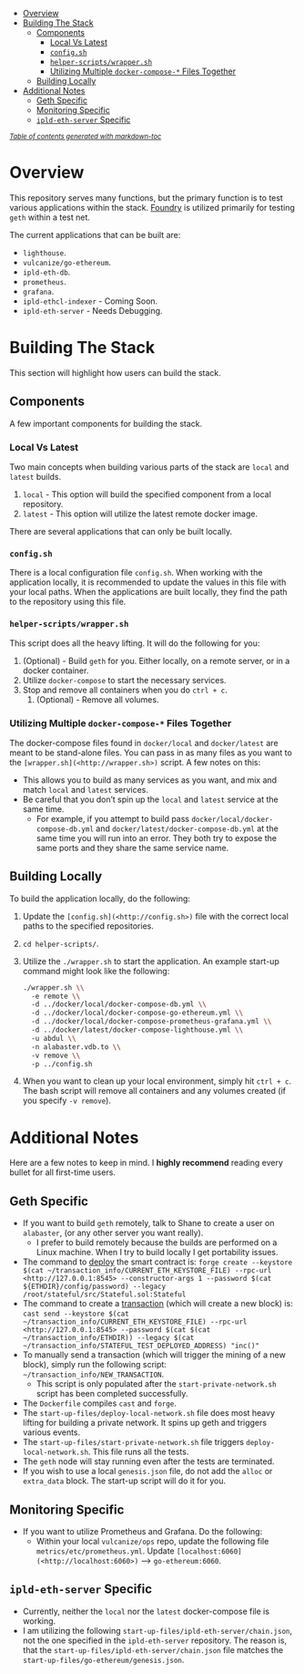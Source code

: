 - [Overview](#overview)
- [Building The Stack](#building-the-stack)
  - [Components](#components)
    - [Local Vs Latest](#local-vs-latest)
    - [`config.sh`](#-configsh-)
    - [`helper-scripts/wrapper.sh`](#-helper-scripts-wrappersh-)
    - [Utilizing Multiple `docker-compose-*` Files Together](#utilizing-multiple--docker-compose----files-together)
  - [Building Locally](#building-locally)
- [Additional Notes](#additional-notes)
  - [Geth Specific](#geth-specific)
  - [Monitoring Specific](#monitoring-specific)
  - [`ipld-eth-server` Specific](#-ipld-eth-server--specific)

<small><i><a href='http://ecotrust-canada.github.io/markdown-toc/'>Table of contents generated with markdown-toc</a></i></small>

# Overview

This repository serves many functions, but the primary function is to test various applications within the stack. [Foundry](https://book.getfoundry.sh/) is utilized primarily for testing `geth` within a test net.

The current applications that can be built are:

- `lighthouse`.
- `vulcanize/go-ethereum`.
- `ipld-eth-db`.
- `prometheus`.
- `grafana`.
- `ipld-ethcl-indexer` - Coming Soon.
- `ipld-eth-server` - Needs Debugging.

# Building The Stack

This section will highlight how users can build the stack.

## Components

A few important components for building the stack.

### Local Vs Latest

Two main concepts when building various parts of the stack are `local` and `latest` builds.

1.  `local` - This option will build the specified component from a local repository.
2.  `latest` - This option will utilize the latest remote docker image.

There are several applications that can only be built locally.

### `config.sh`

There is a local configuration file `config.sh`. When working with the application locally, it is recommended to update the values in this file with your local paths. When the applications are built locally, they find the path to the repository using this file.

### `helper-scripts/wrapper.sh`

This script does all the heavy lifting. It will do the following for you:

1.  (Optional) - Build `geth` for you. Either locally, on a remote server, or in a docker container.
2.  Utilize `docker-compose` to start the necessary services.
3.  Stop and remove all containers when you do `ctrl + c`.
    1.  (Optional) - Remove all volumes.

### Utilizing Multiple `docker-compose-*` Files Together

The docker-compose files found in `docker/local` and `docker/latest` are meant to be stand-alone files. You can pass in as many files as you want to the `[wrapper.sh](<http://wrapper.sh>)` script. A few notes on this:

- This allows you to build as many services as you want, and mix and match `local` and `latest` services.
- Be careful that you don’t spin up the `local` and `latest` service at the same time.
  - For example, if you attempt to build pass `docker/local/docker-compose-db.yml` and `docker/latest/docker-compose-db.yml` at the same time you will run into an error. They both try to expose the same ports and they share the same service name.

## Building Locally

To build the application locally, do the following:

1.  Update the `[config.sh](<http://config.sh>)` file with the correct local paths to the specified repositories.

2.  `cd helper-scripts/`.

3.  Utilize the `./wrapper.sh` to start the application. An example start-up command might look like the following:

    ```bash
    ./wrapper.sh \\
      -e remote \\
      -d ../docker/local/docker-compose-db.yml \\
      -d ../docker/local/docker-compose-go-ethereum.yml \\
      -d ../docker/local/docker-compose-prometheus-grafana.yml \\
      -d ../docker/latest/docker-compose-lighthouse.yml \\
      -u abdul \\
      -n alabaster.vdb.to \\
      -v remove \\
      -p ../config.sh

    ```

4.  When you want to clean up your local environment, simply hit `ctrl + c`. The bash script will remove all containers and any volumes created (if you specify `-v remove`).

# Additional Notes

Here are a few notes to keep in mind. I **highly recommend** reading every bullet for all first-time users.

## Geth Specific

- If you want to build `geth` remotely, talk to Shane to create a user on `alabaster`, (or any other server you want really).
  - I prefer to build remotely because the builds are performed on a Linux machine. When I try to build locally I get portability issues.
- The command to [deploy](https://onbjerg.github.io/foundry-book/forge/deploying.html) the smart contract is: `forge create --keystore $(cat ~/transaction_info/CURRENT_ETH_KEYSTORE_FILE) --rpc-url <http://127.0.0.1:8545> --constructor-args 1 --password $(cat ${ETHDIR}/config/password) --legacy /root/stateful/src/Stateful.sol:Stateful`
- The command to create a [transaction](https://onbjerg.github.io/foundry-book/reference/cast.html) (which will create a new block) is: `cast send --keystore $(cat ~/transaction_info/CURRENT_ETH_KEYSTORE_FILE) --rpc-url <http://127.0.0.1:8545> --password $(cat $(cat ~/transaction_info/ETHDIR)) --legacy $(cat ~/transaction_info/STATEFUL_TEST_DEPLOYED_ADDRESS) "inc()"`
- To manually send a transaction (which will trigger the mining of a new block), simply run the following script: `~/transaction_info/NEW_TRANSACTION`.
  - This script is only populated after the `start-private-network.sh` script has been completed successfully.
- The `Dockerfile` compiles `cast` and `forge`.
- The `start-up-files/deploy-local-network.sh` file does most heavy lifting for building a private network. It spins up geth and triggers various events.
- The `start-up-files/start-private-network.sh` file triggers `deploy-local-network.sh`. This file runs all the tests.
- The `geth` node will stay running even after the tests are terminated.
- If you wish to use a local `genesis.json` file, do not add the `alloc` or `extra_data` block. The start-up script will do it for you.

## Monitoring Specific

- If you want to utilize Prometheus and Grafana. Do the following:
  - Within your local `vulcanize/ops` repo, update the following file `metrics/etc/prometheus.yml`. Update `[localhost:6060](<http://localhost:6060>)` —> `go-ethereum:6060`.

## `ipld-eth-server` Specific

- Currently, neither the `local` nor the `latest` docker-compose file is working.
- I am utilizing the following `start-up-files/ipld-eth-server/chain.json`, not the one specified in the `ipld-eth-server` repository. The reason is, that the `start-up-files/ipld-eth-server/chain.json` file matches the `start-up-files/go-ethereum/genesis.json`.
